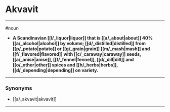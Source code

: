 # Akvavit
---
#noun
- **A Scandinavian [[l/_liquor|liquor]] that is [[a/_about|about]] 40% [[a/_alcohol|alcohol]] by volume; [[d/_distilled|distilled]] from [[p/_potato|potato]] or [[g/_grain|grain]] [[m/_mash|mash]] and [[f/_flavored|flavored]] with [[c/_caraway|caraway]] seeds, [[a/_anise|anise]], [[f/_fennel|fennel]], [[d/_dill|dill]] and [[o/_other|other]] spices and [[h/_herbs|herbs]], [[d/_depending|depending]] on variety.**
---
### Synonyms
- [[a/_akvavit|akvavit]]
---

